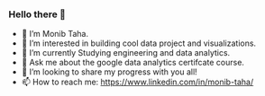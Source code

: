 ### Hello there 👋

* 👋 I’m Monib Taha.
* 👀 I’m interested in building cool data project and visualizations.
* 🌱 I’m currently Studying engineering and data analytics.
* 💬 Ask me about the google data analytics certifcate course.
* 💞️ I’m looking to share my progress with you all!
* 📫 How to reach me: https://www.linkedin.com/in/monib-taha/
